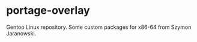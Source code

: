 portage-overlay
===============

Gentoo Linux repository. Some custom packages for x86-64 from Szymon Jaranowski.
